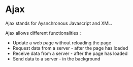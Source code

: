 # Ajax
Ajax stands for Aysnchronous Javascript and XML.
  
  Ajax allows different functionalities : 
* Update a web page without reloading the page
* Request data from a server - after the page has loaded
* Receive data from a server - after the page has loaded
* Send data to a server - in the background
